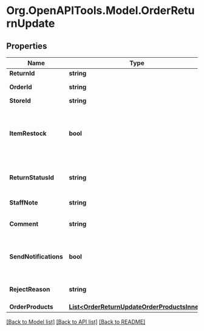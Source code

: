 # Org.OpenAPITools.Model.OrderReturnUpdate

## Properties

Name | Type | Description | Notes
------------ | ------------- | ------------- | -------------
**ReturnId** | **string** | Return ID | 
**OrderId** | **string** | Defines the order id | [optional] 
**StoreId** | **string** | Store Id | [optional] 
**ItemRestock** | **bool** | Boolean, whether or not to add the line items back to the store inventory. | [optional] [default to false]
**ReturnStatusId** | **string** | Defines return request status | [optional] 
**StaffNote** | **string** | Specifies staff note | [optional] 
**Comment** | **string** | Specifies return comment | [optional] 
**SendNotifications** | **bool** | Send notifications to customer after order was created | [optional] [default to false]
**RejectReason** | **string** | Defines return reject reason | [optional] 
**OrderProducts** | [**List&lt;OrderReturnUpdateOrderProductsInner&gt;**](OrderReturnUpdateOrderProductsInner.md) |  | 

[[Back to Model list]](../README.md#documentation-for-models) [[Back to API list]](../README.md#documentation-for-api-endpoints) [[Back to README]](../README.md)

